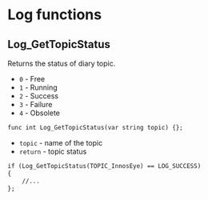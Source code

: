 # Log functions

## Log_GetTopicStatus

Returns the status of diary topic.

- `0` - Free
- `1` - Running
- `2` - Success
- `3` - Failure
- `4` - Obsolete

```dae
func int Log_GetTopicStatus(var string topic) {};
```

- `topic` - name of the topic
- `return` - topic status

```dae title="Example usage"
if (Log_GetTopicStatus(TOPIC_InnosEye) == LOG_SUCCESS)
{
    //...
};
```
